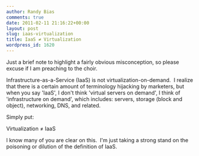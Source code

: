 ```yaml
---
author: Randy Bias
comments: true
date: 2011-02-11 21:16:22+00:00
layout: post
slug: iaas-virtualization
title: IaaS ≠ Virtualization
wordpress_id: 1620
---
```


Just a brief note to highlight a fairly obvious misconception, so please excuse if I am preaching to the choir.

Infrastructure-as-a-Service (IaaS) is not virtualization-on-demand.  I realize that there is a certain amount of terminology hijacking by marketers, but when you say 'IaaS', I don't think 'virtual servers on demand', I think of 'infrastructure on demand', which includes: servers, storage (block and object), networking, DNS, and related.

Simply put:


Virtualization ≠ IaaS


I know many of you are clear on this.  I'm just taking a strong stand on the poisoning or dilution of the definition of IaaS.

